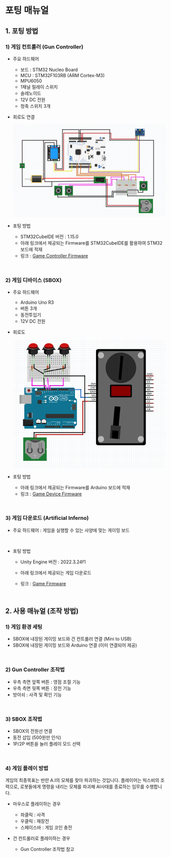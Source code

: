 # 포팅 매뉴얼


## 1. 포팅 방법

### 1) 게임 컨트롤러 (Gun Controller)

- 주요 하드웨어
    - 보드 : STM32 Nucleo Board
    - MCU : STM32F103RB (ARM Cortex-M3)
    - MPU6050
    - 1채널 릴레이 스위치
    - 솔레노이드
    - 12V DC 전원
    - 청축 스위치 3개
    
- 회로도 연결
    
    ![컨트롤러 회로도](./images/controller.png)
    

- 포팅 방법 
    - STM32CubeIDE 버전 : 1.15.0
    - 아래 링크에서 제공되는 Firmware를 STM32CubeIDE를 활용하여 STM32 보드에 적재
    - 링크 : [Game Controller Firmware](../firmware)
    

<br>

### 2) 게임 디바이스 (SBOX)

- 주요 하드웨어
    - Arduino Uno R3
    - 버튼 3개
    - 동전투입기
    - 12V DC 전원

- 회로도
    
    ![SBOX 회로도](./images/sbox.png)
    

- 포팅 방법
    - 아래 링크에서 제공되는 Firmware를 Arduino 보드에 적재 
    - 링크 : [Game Device Firmware](../StartButton)

<br>

### 3) 게임 다운로드 (Artificial Inferno)

- 주요 하드웨어 : 게임을 실행할 수 있는 사양에 맞는 게이밍 보드

<br>

- 포팅 방법
    - Unity Engine 버전 : 2022.3.24f1

    - 아래 링크에서 제공되는 게임 다운로드 

    - 링크 : [Game Firmware](../game)


<br>

## 2. 사용 매뉴얼 (조작 방법)

### 1) 게임 환경 세팅

- SBOX에 내장된 게이밍 보드와 건 컨트롤러 연결 (Mini to USB)
- SBOX에 내장된 게이밍 보드와 Arduino 연결 (이미 연결되어 제공)

<br>

### 2) Gun Controller 조작법 

- 우측 측면 앞쪽 버튼 : 영점 조절 기능
- 우측 측면 뒷쪽 버튼 : 장전 기능
- 방아쇠 : 사격 및 확인 기능

<br>

### 3) SBOX 조작법

- SBOX의 전원선 연결
- 동전 삽입 (500원만 인식)
- 1P/2P 버튼을 눌러 플레이 모드 선택

<br>

### 4) 게임 플레이 방법


게임의 최종목표는 반란 A.I의 모체를 찾아 파괴하는 것입니다.
플레이어는 빅스비의 조력으로, 로봇들에게 명령을 내리는 모체를 파괴해
AI사태를 종료하는 임무를 수행합니다.


- 마우스로 플레이하는 경우
    - 좌클릭 : 사격
    - 우클릭 : 재장전
    - 스페이스바 : 게임 코인 충전

- 건 컨트롤러로 플레이하는 경우
    - Gun Controller 조작법 참고
